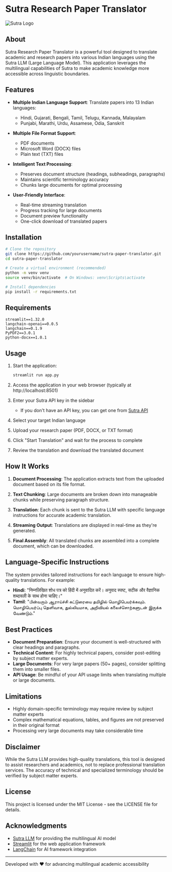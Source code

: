 # Sutra Research Paper Translator

![Sutra Logo](https://framerusercontent.com/images/9vH8BcjXKRcC5OrSfkohhSyDgX0.png)

## About

Sutra Research Paper Translator is a powerful tool designed to translate academic and research papers into various Indian languages using the Sutra LLM (Large Language Model). This application leverages the multilingual capabilities of Sutra to make academic knowledge more accessible across linguistic boundaries.

## Features

- **Multiple Indian Language Support**: Translate papers into 13 Indian languages:
  - Hindi, Gujarati, Bengali, Tamil, Telugu, Kannada, Malayalam
  - Punjabi, Marathi, Urdu, Assamese, Odia, Sanskrit

- **Multiple File Format Support**:
  - PDF documents
  - Microsoft Word (DOCX) files
  - Plain text (TXT) files

- **Intelligent Text Processing**:
  - Preserves document structure (headings, subheadings, paragraphs)
  - Maintains scientific terminology accuracy
  - Chunks large documents for optimal processing

- **User-Friendly Interface**:
  - Real-time streaming translation
  - Progress tracking for large documents
  - Document preview functionality
  - One-click download of translated papers

## Installation

```bash
# Clone the repository
git clone https://github.com/yourusername/sutra-paper-translator.git
cd sutra-paper-translator

# Create a virtual environment (recommended)
python -m venv venv
source venv/bin/activate  # On Windows: venv\Scripts\activate

# Install dependencies
pip install -r requirements.txt
```

## Requirements

```
streamlit==1.32.0
langchain-openai==0.0.5
langchain==0.1.9
PyPDF2==3.0.1
python-docx==1.0.1
```

## Usage

1. Start the application:
   ```bash
   streamlit run app.py
   ```

2. Access the application in your web browser (typically at http://localhost:8501)

3. Enter your Sutra API key in the sidebar
   - If you don't have an API key, you can get one from [Sutra API](https://www.two.ai/sutra/api)

4. Select your target Indian language

5. Upload your research paper (PDF, DOCX, or TXT format)

6. Click "Start Translation" and wait for the process to complete

7. Review the translation and download the translated document

## How It Works

1. **Document Processing**: The application extracts text from the uploaded document based on its file format.

2. **Text Chunking**: Large documents are broken down into manageable chunks while preserving paragraph structure.

3. **Translation**: Each chunk is sent to the Sutra LLM with specific language instructions for accurate academic translation.

4. **Streaming Output**: Translations are displayed in real-time as they're generated.

5. **Final Assembly**: All translated chunks are assembled into a complete document, which can be downloaded.

## Language-Specific Instructions

The system provides tailored instructions for each language to ensure high-quality translations. For example:

- **Hindi**: "निम्नलिखित शोध पत्र को हिंदी में अनुवादित करें। अनुवाद स्पष्ट, सटीक और वैज्ञानिक शब्दावली के साथ होना चाहिए।"
- **Tamil**: "பின்வரும் ஆராய்ச்சி கட்டுரையை தமிழில் மொழிபெயர்க்கவும். மொழிபெயர்ப்பு தெளிவாக, துல்லியமாக, அறிவியல் கலைச்சொற்களுடன் இருக்க வேண்டும்."

## Best Practices

- **Document Preparation**: Ensure your document is well-structured with clear headings and paragraphs.
- **Technical Content**: For highly technical papers, consider post-editing by subject matter experts.
- **Large Documents**: For very large papers (50+ pages), consider splitting them into smaller files.
- **API Usage**: Be mindful of your API usage limits when translating multiple or large documents.

## Limitations

- Highly domain-specific terminology may require review by subject matter experts
- Complex mathematical equations, tables, and figures are not preserved in their original format
- Processing very large documents may take considerable time

## Disclaimer

While the Sutra LLM provides high-quality translations, this tool is designed to assist researchers and academics, not to replace professional translation services. The accuracy of technical and specialized terminology should be verified by subject matter experts.

## License

This project is licensed under the MIT License - see the LICENSE file for details.

## Acknowledgments

- [Sutra LLM](https://www.two.ai/sutra/api) for providing the multilingual AI model
- [Streamlit](https://streamlit.io/) for the web application framework
- [LangChain](https://www.langchain.com/) for AI framework integration

---

Developed with ❤️ for advancing multilingual academic accessibility
